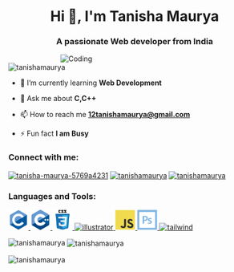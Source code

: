 <h1 align="center">Hi 👋, I'm Tanisha Maurya</h1>
<h3 align="center">A passionate Web developer from India</h3>
<img align="right" alt="Coding" width="400" src="https://media.tenor.com/S59bPkT0pqcAAAAC/programming.gif"> 

<p align="left"> <img src="https://komarev.com/ghpvc/?username=TanishaMaurya&label=Profile%20views&color=0e75b6&style=flat" alt="tanishamaurya" /> </p>

- 🌱 I’m currently learning **Web Development**

- 💬 Ask me about **C,C++**

- 📫 How to reach me **12tanishamaurya@gmail.com**

- ⚡ Fun fact **I am Busy**

<h3 align="left">Connect with me:</h3>
<p align="left">
<a href="https://linkedin.com/in/tanisha-maurya-5769a4231" target="blank"><img align="center" src="https://raw.githubusercontent.com/rahuldkjain/github-profile-readme-generator/master/src/images/icons/Social/linked-in-alt.svg" alt="tanisha-maurya-5769a4231" height="30" width="40" /></a>
<a href="https://www.hackerrank.com/tanishamaurya" target="blank"><img align="center" src="https://raw.githubusercontent.com/rahuldkjain/github-profile-readme-generator/master/src/images/icons/Social/hackerrank.svg" alt="tanishamaurya" height="30" width="40" /></a>
<a href="https://www.leetcode.com/tanishamaurya" target="blank"><img align="center" src="https://raw.githubusercontent.com/rahuldkjain/github-profile-readme-generator/master/src/images/icons/Social/leet-code.svg" alt="tanishamaurya" height="30" width="40" /></a>
</p>

<h3 align="left">Languages and Tools:</h3>
<p align="left"> <a href="https://www.cprogramming.com/" target="_blank" rel="noreferrer"> <img src="https://raw.githubusercontent.com/devicons/devicon/master/icons/c/c-original.svg" alt="c" width="40" height="40"/> </a> <a href="https://www.w3schools.com/cpp/" target="_blank" rel="noreferrer"> <img src="https://raw.githubusercontent.com/devicons/devicon/master/icons/cplusplus/cplusplus-original.svg" alt="cplusplus" width="40" height="40"/> </a> <a href="https://www.w3schools.com/css/" target="_blank" rel="noreferrer"> <img src="https://raw.githubusercontent.com/devicons/devicon/master/icons/css3/css3-original-wordmark.svg" alt="css3" width="40" height="40"/> </a> <a href="https://www.adobe.com/in/products/illustrator.html" target="_blank" rel="noreferrer"> <img src="https://www.vectorlogo.zone/logos/adobe_illustrator/adobe_illustrator-icon.svg" alt="illustrator" width="40" height="40"/> </a> <a href="https://developer.mozilla.org/en-US/docs/Web/JavaScript" target="_blank" rel="noreferrer"> <img src="https://raw.githubusercontent.com/devicons/devicon/master/icons/javascript/javascript-original.svg" alt="javascript" width="40" height="40"/> </a> <a href="https://www.photoshop.com/en" target="_blank" rel="noreferrer"> <img src="https://raw.githubusercontent.com/devicons/devicon/master/icons/photoshop/photoshop-line.svg" alt="photoshop" width="40" height="40"/> </a> <a href="https://tailwindcss.com/" target="_blank" rel="noreferrer"> <img src="https://www.vectorlogo.zone/logos/tailwindcss/tailwindcss-icon.svg" alt="tailwind" width="40" height="40"/> </a> </p>

<p><img align="left" src="https://github-readme-stats.vercel.app/api/top-langs?username=tanishamaurya&show_icons=true&locale=en&layout=compact" alt="tanishamaurya" /></p>

<p>&nbsp;<img align="center" src="https://github-readme-stats.vercel.app/api?username=tanishamaurya&show_icons=true&locale=en" alt="tanishamaurya" /></p>

<p><img align="center" src="https://github-readme-streak-stats.herokuapp.com/?user=tanishamaurya&" alt="tanishamaurya" /></p>
